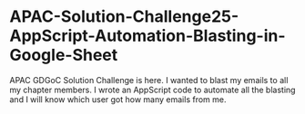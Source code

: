 # APAC-Solution-Challenge25-AppScript-Automation-Blasting-in-Google-Sheet
APAC GDGoC Solution Challenge is here. I wanted to blast my emails to all my chapter members. I wrote an AppScript code to automate all the blasting and I will know which user got how many emails from me.
